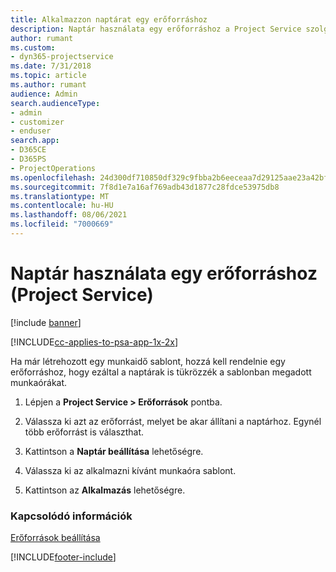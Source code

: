 ```yaml
---
title: Alkalmazzon naptárat egy erőforráshoz
description: Naptár használata egy erőforráshoz a Project Service szolgáltatásban
author: rumant
ms.custom:
- dyn365-projectservice
ms.date: 7/31/2018
ms.topic: article
ms.author: rumant
audience: Admin
search.audienceType:
- admin
- customizer
- enduser
search.app:
- D365CE
- D365PS
- ProjectOperations
ms.openlocfilehash: 24d300df710850df329c9fbba2b6eeceaa7d29125aae23a42bf3f2a94bed131a
ms.sourcegitcommit: 7f8d1e7a16af769adb43d1877c28fdce53975db8
ms.translationtype: MT
ms.contentlocale: hu-HU
ms.lasthandoff: 08/06/2021
ms.locfileid: "7000669"
---
```

# <a name="apply-a-calendar-to-a-resource-project-service"></a>Naptár használata egy erőforráshoz (Project Service)

[!include [banner](../includes/psa-now-project-operations.md)]

[!INCLUDE[cc-applies-to-psa-app-1x-2x](../includes/cc-applies-to-psa-app-1x-2x.md)]

Ha már létrehozott egy munkaidő sablont, hozzá kell rendelnie egy erőforráshoz, hogy ezáltal a naptárak is tükrözzék a sablonban megadott munkaórákat.  
  
1.  Lépjen a **Project Service > Erőforrások** pontba.  
  
2.  Válassza ki azt az erőforrást, melyet be akar állítani a naptárhoz. Egynél több erőforrást is választhat.  
  
3.  Kattintson a **Naptár beállítása** lehetőségre.  
  
4.  Válassza ki az alkalmazni kívánt munkaóra sablont.  
  
5.  Kattintson az **Alkalmazás** lehetőségre.  
  
### <a name="see-also"></a>Kapcsolódó információk  
 [Erőforrások beállítása](../psa/set-up-resources.md)


[!INCLUDE[footer-include](../includes/footer-banner.md)]